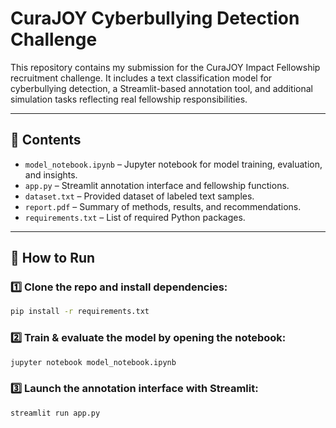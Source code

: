 # CuraJOY Cyberbullying Detection Challenge

This repository contains my submission for the CuraJOY Impact Fellowship recruitment challenge. It includes a text classification model for cyberbullying detection, a Streamlit-based annotation tool, and additional simulation tasks reflecting real fellowship responsibilities.

---

## 📂 Contents

- `model_notebook.ipynb` – Jupyter notebook for model training, evaluation, and insights.
- `app.py` – Streamlit annotation interface and fellowship functions.
- `dataset.txt` – Provided dataset of labeled text samples.
- `report.pdf` – Summary of methods, results, and recommendations.
- `requirements.txt` – List of required Python packages.

---

## 🚀 How to Run

### 1️⃣ Clone the repo and install dependencies:
```bash
pip install -r requirements.txt
```

### 2️⃣ Train & evaluate the model by opening the notebook:
```bash
jupyter notebook model_notebook.ipynb
```
### 3️⃣ Launch the annotation interface with Streamlit:
```bash
streamlit run app.py
```